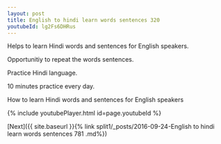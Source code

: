 ```yaml
---
layout: post
title: English to hindi learn words sentences 320 
youtubeId: lg2Fs6DHRus
---
```

 
 
Helps to learn Hindi words and sentences for English speakers.

Opportunitiy to repeat the words sentences. 

Practice Hindi language. 
 
10 minutes practice every day. 
 
How to learn Hindi words and sentences for English speakers 
 
{% include youtubePlayer.html id=page.youtubeId %}
 
 
[Next]({{ site.baseurl }}{% link  split1/_posts/2016-09-24-English to hindi learn words sentences 781 .md%})
 
